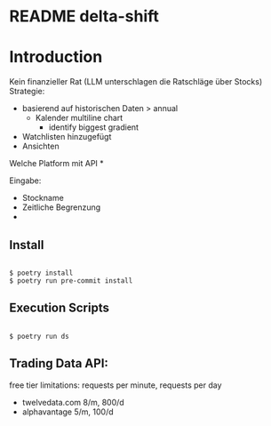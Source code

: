 # README delta-shift
# Introduction
Kein finanzieller Rat (LLM unterschlagen die Ratschläge über Stocks)
Strategie:
* basierend auf historischen Daten > annual
	* Kalender multiline chart
		* identify biggest gradient
* Watchlisten hinzugefügt
* Ansichten

Welche Platform mit API
* 

Eingabe:
* Stockname
* Zeitliche Begrenzung
* 
## Install
<code>
$ poetry install  
$ poetry run pre-commit install
</code>

## Execution Scripts
<code>
$ poetry run ds
</code>

## Trading Data API: 
free tier limitations: requests per minute, requests per day  
* twelvedata.com 8/m, 800/d
* alphavantage 5/m, 100/d

